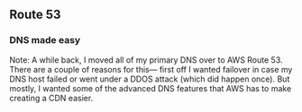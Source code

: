 ## Route 53

### DNS made easy

Note:
A while back, I moved all of my primary DNS over to AWS Route 53. There are a couple of reasons for this— first off I wanted failover in case my DNS host failed or went under a DDOS attack (which did happen once). But mostly, I wanted some of the advanced DNS features that AWS has to make creating a CDN easier.
